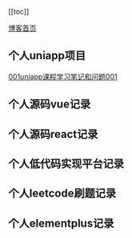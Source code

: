 [[toc]]


[博客首页](./../README.md)  
## 个人uniapp项目
[001uniapp课程学习笔记和问题001](./001掘金课程记录和问题.md)

## 个人源码vue记录

## 个人源码react记录

## 个人低代码实现平台记录


## 个人leetcode刷题记录


## 个人elementplus记录


